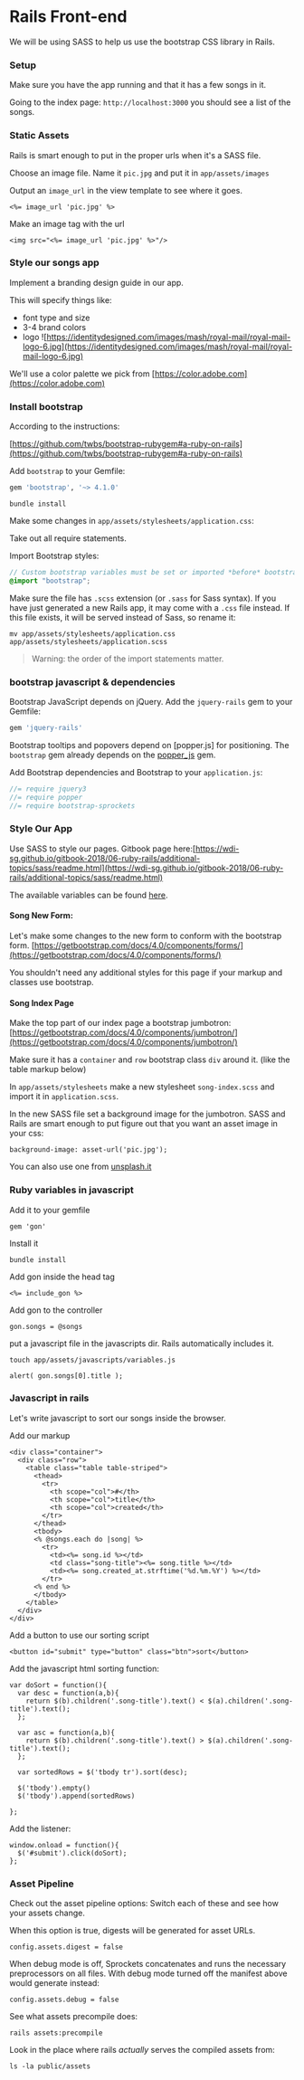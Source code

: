 # Rails Front-end
We will be using SASS to help us use the bootstrap CSS library in Rails.

### Setup

Make sure you have the app running and that it has a few songs in it.

Going to the index page: `http://localhost:3000` you should see a list of the songs.

### Static Assets
Rails is smart enough to put in the proper urls when it's a SASS file.

Choose an image file. Name it `pic.jpg` and put it in `app/assets/images`

Output an `image_url` in the view template to see where it goes.
```
<%= image_url 'pic.jpg' %>
```

Make an image tag with the url
```
<img src="<%= image_url 'pic.jpg' %>"/>
```

### Style our songs app

Implement a branding design guide in our app.

This will specify things like:
 - font type and size
 - 3-4 brand colors
 - logo
![https://identitydesigned.com/images/mash/royal-mail/royal-mail-logo-6.jpg](https://identitydesigned.com/images/mash/royal-mail/royal-mail-logo-6.jpg)

We'll use a color palette we pick from [https://color.adobe.com](https://color.adobe.com)

### Install bootstrap
According to the instructions:

[https://github.com/twbs/bootstrap-rubygem#a-ruby-on-rails](https://github.com/twbs/bootstrap-rubygem#a-ruby-on-rails)


Add `bootstrap` to your Gemfile:

```ruby
gem 'bootstrap', '~> 4.1.0'
```

```
bundle install
```

Make some changes in `app/assets/stylesheets/application.css`:

Take out all require statements.

Import Bootstrap styles:

```scss
// Custom bootstrap variables must be set or imported *before* bootstrap.
@import "bootstrap";
```

Make sure the file has `.scss` extension (or `.sass` for Sass syntax). If you have just generated a new Rails app,
it may come with a `.css` file instead. If this file exists, it will be served instead of Sass, so rename it:

```console
mv app/assets/stylesheets/application.css app/assets/stylesheets/application.scss
```

> Warning: the order of the import statements matter.

### bootstrap javascript & dependencies

Bootstrap JavaScript depends on jQuery.
Add the `jquery-rails` gem to your Gemfile:

```ruby
gem 'jquery-rails'
```

Bootstrap tooltips and popovers depend on [popper.js] for positioning.
The `bootstrap` gem already depends on the
[popper_js](https://github.com/glebm/popper_js-rubygem) gem.

Add Bootstrap dependencies and Bootstrap to your `application.js`:

```js
//= require jquery3
//= require popper
//= require bootstrap-sprockets
```

### Style Our App
Use SASS to style our pages. Gitbook page here:[https://wdi-sg.github.io/gitbook-2018/06-ruby-rails/additional-topics/sass/readme.html](https://wdi-sg.github.io/gitbook-2018/06-ruby-rails/additional-topics/sass/readme.html)

The available variables can be found [here](assets/stylesheets/bootstrap/_variables.scss).


#### Song New Form:
Let's make some changes to the new form to conform with the bootstrap form. [https://getbootstrap.com/docs/4.0/components/forms/](https://getbootstrap.com/docs/4.0/components/forms/)

You shouldn't need any additional styles for this page if your markup and classes use bootstrap.

#### Song Index Page
Make the top part of our index page a bootstrap jumbotron: [https://getbootstrap.com/docs/4.0/components/jumbotron/](https://getbootstrap.com/docs/4.0/components/jumbotron/)

Make sure it has a `container` and `row` bootstrap class `div` around it. (like the table markup below)

In `app/assets/stylesheets` make a new stylesheet `song-index.scss` and import it in `application.scss`.

In the new SASS file set a background image for the jumbotron. SASS and Rails are smart enough to put figure out that you want an asset image in your css:
```
background-image: asset-url('pic.jpg');
```

You can also use one from [unsplash.it](https://unsplash.it)

### Ruby variables in javascript
Add it to your gemfile
```
gem 'gon'
```

Install it
```
bundle install
```

Add gon inside the head tag
```
<%= include_gon %>
```

Add gon to the controller
```
gon.songs = @songs
```

put a javascript file in the javascripts dir. Rails automatically includes it.
```
touch app/assets/javascripts/variables.js
```


```
alert( gon.songs[0].title );
```

### Javascript in rails

Let's write javascript to sort our songs inside the browser.

Add our markup
```
<div class="container">
  <div class="row">
    <table class="table table-striped">
      <thead>
        <tr>
          <th scope="col">#</th>
          <th scope="col">title</th>
          <th scope="col">created</th>
        </tr>
      </thead>
      <tbody>
      <% @songs.each do |song| %>
        <tr>
          <td><%= song.id %></td>
          <td class="song-title"><%= song.title %></td>
          <td><%= song.created_at.strftime('%d.%m.%Y') %></td>
        </tr>
      <% end %>
      </tbody>
    </table>
  </div>
</div>
```

Add a button to use our sorting script
```
<button id="submit" type="button" class="btn">sort</button>
```

Add the javascript html sorting function:
```
var doSort = function(){
  var desc = function(a,b){
    return $(b).children('.song-title').text() < $(a).children('.song-title').text();
  };

  var asc = function(a,b){
    return $(b).children('.song-title').text() > $(a).children('.song-title').text();
  };

  var sortedRows = $('tbody tr').sort(desc);

  $('tbody').empty()
  $('tbody').append(sortedRows)

};
```

Add the listener:
```
window.onload = function(){
  $('#submit').click(doSort);
};
```

### Asset Pipeline

Check out the asset pipeline options:
Switch each of these and see how your assets change.

When this option is true, digests will be generated for asset URLs.
```
config.assets.digest = false
```

When debug mode is off, Sprockets concatenates and runs the necessary preprocessors on all files. With debug mode turned off the manifest above would generate instead:
```
config.assets.debug = false
```

See what assets precompile does:
```
rails assets:precompile
```

Look in the place where rails *actually* serves the compiled assets from:
```
ls -la public/assets
```
